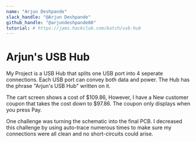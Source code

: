 ```yaml
---
name: "Arjun Deshpande"
slack_handle: "@Arjun Deshpande"
github_handle: "@arjundeshpande08"
tutorial: # https://jams.hackclub.com/batch/usb-hub
---
```


# Arjun's USB Hub

<!-- Describe your board in 2-3 sentences. What are you making? What will it do? -->
My Project is a USB Hub that splits one USB port into 4 seperate connections. Each USB port can convey both data and power. 
The Hub has the phrase "Arjun's USB Hub" written on it.

<!-- How much is it going to cost? -->
The cart screen shows a cost of $109.86, However, I have a New customer coupon that 
takes the cost down to $97.86. The coupon only displays when you press Pay.

<!-- Tell us a little bit about your design process. What were some challenges? What helped? ***Totally optional*** -->
One challenge was turning the schematic into the final PCB. I decreased this challenge by using auto-trace numerous times to make sure my
connections were all clean and no short-circuits could arise.

